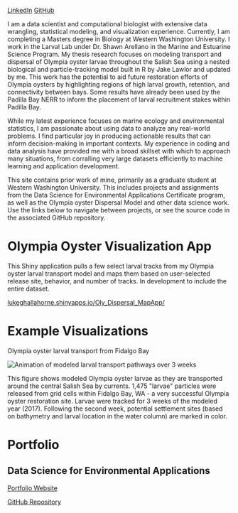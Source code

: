 [LinkedIn](https://www.linkedin.com/in/lukeghallahorne/)
[GitHub](https://github.com/lukeghallahorne)


I am a data scientist and computational biologist with extensive data wrangling, statistical modeling, and visualization experience. Currently, I am completing a Masters degree in Biology at Western Washington University. I work in the Larval Lab under Dr. Shawn Arellano in the Marine and Estuarine Science Program. My thesis research focuses on modeling transport and dispersal of Olympia oyster larvae throughout the Salish Sea using a nested biological and particle-tracking model built in R by Jake Lawlor and updated by me. This work has the potential to aid future restoration efforts of Olympia oysters by highlighting regions of high larval growth, retention, and connectivity between bays. Some results have already been used by the Padilla Bay NERR to inform the placement of larval recruitment stakes within Padilla Bay. 

While my latest experience focuses on marine ecology and environmental statistics, I am passionate about using data to analyze any real-world problems. I find particular joy in producing actionable results that can inform decision-making in important contexts. My experience in coding and data analysis have provided me with a broad skillset with which to approach many situations, from corralling very large datasets efficiently to machine learning and application development. 

This site contains prior work of mine, primarily as a graduate student at Western Washington University. This includes projects and assignments from the Data Science for Environmental Applications Certificate program, as well as the Olympia oyster Dispersal Model and other data science work. Use the links below to navigate between projects, or see the source code in the associated GitHub repository.

# Olympia Oyster Visualization App
This Shiny application pulls a few select larval tracks from my Olympia oyster larval transport model and maps them based on user-selected release site, behavior, and number of tracks. In development to include the entire dataset.

[lukeghallahorne.shinyapps.io/Oly_Dispersal_MapApp/](https://lukeghallahorne.shinyapps.io/Oly_Dispersal_MapApp/)

# Example Visualizations
Olympia oyster larval transport from Fidalgo Bay

![Animation of modeled larval transport pathways over 3 weeks](https://lukeghallahorne.github.io/docs/assets/images/FB_onto_far_v2.gif)

This figure shows modeled Olympia oyster larvae as they are transported around the central Salish Sea by currents. 1,475 "larvae" particles were released from grid cells within Fidalgo Bay, WA - a very successful Olympia oyster restoration site. Larvae were tracked for 3 weeks of the modeled year (2017). Following the second week, potential settlement sites (based on bathymetry and larval location in the water column) are marked in color.

# Portfolio
## Data Science for Environmental Applications
[Portfolio Website](https://lukeghallahorne.github.io/DataScience4EnviroApps/)

[GitHub Repository](https://github.com/lukeghallahorne/DataScience4EnviroApps)

